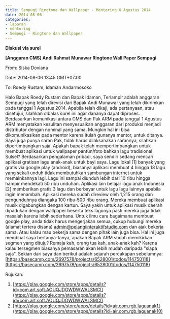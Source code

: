 ```yaml
---
title: Sempugi Ringtone dan Wallpaper - Mentoring 6 Agustus 2014
date: 2014-08-06
categories:
- laporan
- mentoring
- Sempugi - Ringtone dan Wallpaper
---
```


**Diskusi via surel**

**[Anggaran CMS] Andi Rahmat Munawar Ringtone Wall Paper Sempugi**

From: Siska Doviana 

Date: 2014-08-06 13:45 GMT+07:00 

To: Roedy Rustam, Idaman Andarmosoko

Halo Bapak Roedy Rustam dan Bapak Idaman, 
Terlampir adalah anggaran Sempugi yang telah direvisi dari Bapak Andi Munawar yang telah dikirimkan pada tanggal 1 Agustus 2014. Apabila telah dikaji, ada pertanyaan, atau disetujui, silahkan dibalas surel ini agar dananya dapat diproses. Berdasarkan komunikasi antara CMS dan Pak ARM pada tanggal 1 Agustus ARM menyatakan kesulitan menyesuaikan anggaran dari produksi menjadi distributor dengan nominal yang sama. Mungkin hal ini bisa dikomunikasikan pada mentor karena itulah gunanya mentor, untuk ditanya. 
Saya juga punya saran Pak, tidak harus dilaksanakan sarannya, silahkan dipertimbangkan saja. Apakah bapak telah mempertimbangkan untuk membuat aplikasi untuk wallpaper pantun/foto bahkan lagu tradisional Sulsel? Berdasarkan pengalaman pribadi, saya sendiri sedang mencari aplikasi gratisan lagu anak-anak untuk bayi saya. 
Lagu lokal [1] banyak yang gratis via google play (android), biasanya aplikasi membuat 4 hingga 18 lagu yang sekali unduh tidak membutuhkan sambungan internet untuk memainkannya lagi. Lagu ini sampai diunduh lebih dari 10 ribu hingga hampir mendekati 50 ribu unduhan. 
Aplikasi lain belajar lagu anak Indonesia [2] memberikan gratis 3 lagu dan berbayar untuk lagu lagu lainnya apabila ingin menambah. Aplikasi mereka sudah direview oleh 1,215 orang dan pengunduhnya diangaka 100 ribu-500 ribu orang. Mereka membuat aplikasi musik digabungkan dengan kartun. Saya yakin untuk aplikasi musik daerah dipadukan dengan wallpaper beserta teks lagunya pasti mereka juga tidak masalah karena lebih sederhana. 
Untuk ilmu cara bagaimana membuat google play, anda tidak harus mengerjakan semua, cukup hubungi mereka (alamat tertera disana) admin@pelangiinteraktifstudio.com dan ajak bekerja sama. Atau kalau mau bekerja sama dengan pihak lain juga bisa. 
Hal ini juga membuat saya bertanya-tanya, apakah Bapak ARM sudah memikirkan segmen yang dituju? Remaja kah, orang tua kah, anak-anak kah? Karena kalau tersegmen biasanya pemasaran akan lebih mudah daripada "siapa saja". 
Sekian dari saya dan berikut adalah sejarah percakapan sebelumnya: [https://basecamp.com/2697578/projects/6528001/todos/114750118](https://basecamp.com/2697578/projects/6528001/todos/114750118) 

Rujukan:

1. [https://play.google.com/store/apps/details?id=com.art.soft.AOUQJDOWDWWALSMCI](https://play.google.com/store/apps/details?id=com.art.soft.AOUQJDOWDWWALSMCI)
2. [https://play.google.com/store/apps/details?id=air.com.rgb.laguanak1](https://play.google.com/store/apps/details?id=air.com.rgb.laguanak10)
